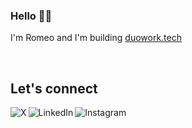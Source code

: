 ### Hello 👋🏿

I'm Romeo and I'm building [duowork.tech](https://Duowork.tech)

<br>

## Let's connect

[<img align="left" alt="X" src="https://img.shields.io/badge/%40_romeopeter-0d1116?logo=X&color=000" />](https://x.com/_romeopeter)
[<img align="left" alt="LinkedIn" src="https://img.shields.io/badge/romeo_peter-0d1116?logo=linkedin&color=0d1116" />](https://www.linkedin.com/in/romeo-peter/)
[<img align="left" alt="Instagram" src="https://img.shields.io/badge/%40_romeopeter-0d1116?logo=instagram&logoColor=fff&color=0d1116">](https://www.instagram.com/_romeopeter/)
